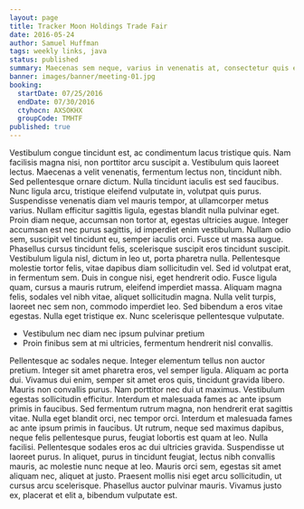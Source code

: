 ```yaml
---
layout: page
title: Tracker Moon Holdings Trade Fair
date: 2016-05-24
author: Samuel Huffman
tags: weekly links, java
status: published
summary: Maecenas sem neque, varius in venenatis at, consectetur quis eros.
banner: images/banner/meeting-01.jpg
booking:
  startDate: 07/25/2016
  endDate: 07/30/2016
  ctyhocn: AXSOKHX
  groupCode: TMHTF
published: true
---
```

Vestibulum congue tincidunt est, ac condimentum lacus tristique quis. Nam facilisis magna nisi, non porttitor arcu suscipit a. Vestibulum quis laoreet lectus. Maecenas a velit venenatis, fermentum lectus non, tincidunt nibh. Sed pellentesque ornare dictum. Nulla tincidunt iaculis est sed faucibus. Nunc ligula arcu, tristique eleifend vulputate in, volutpat quis purus. Suspendisse venenatis diam vel mauris tempor, at ullamcorper metus varius.
Nullam efficitur sagittis ligula, egestas blandit nulla pulvinar eget. Proin diam neque, accumsan non tortor at, egestas ultricies augue. Integer accumsan est nec purus sagittis, id imperdiet enim vestibulum. Nullam odio sem, suscipit vel tincidunt eu, semper iaculis orci. Fusce ut massa augue. Phasellus cursus tincidunt felis, scelerisque suscipit eros tincidunt suscipit. Vestibulum ligula nisl, dictum in leo ut, porta pharetra nulla. Pellentesque molestie tortor felis, vitae dapibus diam sollicitudin vel. Sed id volutpat erat, in fermentum sem. Duis in congue nisi, eget hendrerit odio. Fusce ligula quam, cursus a mauris rutrum, eleifend imperdiet massa. Aliquam magna felis, sodales vel nibh vitae, aliquet sollicitudin magna. Nulla velit turpis, laoreet nec sem non, commodo imperdiet leo. Sed bibendum a eros vitae egestas. Nulla eget tristique ex. Nunc scelerisque pellentesque vulputate.

* Vestibulum nec diam nec ipsum pulvinar pretium
* Proin finibus sem at mi ultricies, fermentum hendrerit nisl convallis.

Pellentesque ac sodales neque. Integer elementum tellus non auctor pretium. Integer sit amet pharetra eros, vel semper ligula. Aliquam ac porta dui. Vivamus dui enim, semper sit amet eros quis, tincidunt gravida libero. Mauris non convallis purus. Nam porttitor nec dui ut maximus. Vestibulum egestas sollicitudin efficitur. Interdum et malesuada fames ac ante ipsum primis in faucibus. Sed fermentum rutrum magna, non hendrerit erat sagittis vitae.
Nulla eget blandit orci, nec tempor orci. Interdum et malesuada fames ac ante ipsum primis in faucibus. Ut rutrum, neque sed maximus dapibus, neque felis pellentesque purus, feugiat lobortis est quam at leo. Nulla facilisi. Pellentesque sodales eros ac dui ultricies gravida. Suspendisse ut laoreet purus. In aliquet, purus in tincidunt feugiat, lectus nibh convallis mauris, ac molestie nunc neque at leo. Mauris orci sem, egestas sit amet aliquam nec, aliquet at justo. Praesent mollis nisi eget arcu sollicitudin, ut cursus arcu scelerisque. Phasellus auctor pulvinar mauris. Vivamus justo ex, placerat et elit a, bibendum vulputate est.
